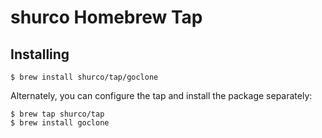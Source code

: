 # shurco Homebrew Tap

## Installing

```shell
$ brew install shurco/tap/goclone
```

Alternately, you can configure the tap and install the package separately:

``` shell
$ brew tap shurco/tap
$ brew install goclone
```
